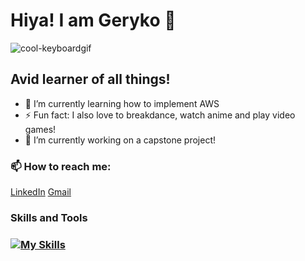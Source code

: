 # Hiya! I am Geryko 👋
![cool-keyboardgif](https://github.com/glmenta/glmenta/assets/111015201/25d3f6b7-27b9-4c1d-8b4b-3189380926eb)


## Avid learner of all things!
- 🌱 I’m currently learning how to implement AWS
- ⚡ Fun fact: I also love to breakdance, watch anime and play video games!
- 🔭 I’m currently working on a capstone project!
### 📫 How to reach me:
[LinkedIn](https://www.linkedin.com/in/geryko-menta-36a0b0215/)
[Gmail](gakidogeck@gmail.com)

### Skills and Tools
### [![My Skills](https://skillicons.dev/icons?i=js,html,css,aws,express,mysql,nodejs,postgres,react,py,flask)](https://skillicons.dev)

<!--
**glmenta/glmenta** is a ✨ _special_ ✨ repository because its `README.md` (this file) appears on your GitHub profile.

Here are some ideas to get you started:
- 🔭 I’m currently working on a capstone project
- 🌱 I’m currently learning ...
- 👯 I’m looking to collaborate on ...
- 🤔 I’m looking for help with ...
- 💬 Ask me about ...
- 📫 How to reach me: ...
- 😄 Pronouns: ...
- ⚡ Fun fact: ...
-->
